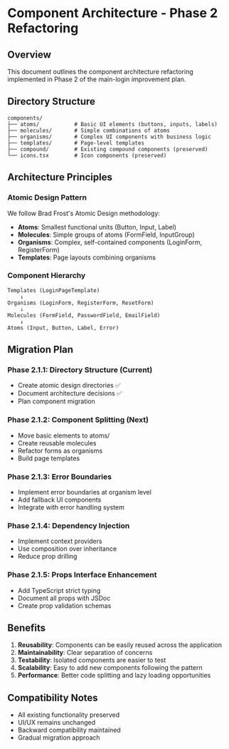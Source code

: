 # Component Architecture - Phase 2 Refactoring

## Overview

This document outlines the component architecture refactoring implemented in Phase 2 of the main-login improvement plan.

## Directory Structure

```
components/
├── atoms/           # Basic UI elements (buttons, inputs, labels)
├── molecules/       # Simple combinations of atoms
├── organisms/       # Complex UI components with business logic
├── templates/       # Page-level templates
├── compound/        # Existing compound components (preserved)
└── icons.tsx        # Icon components (preserved)
```

## Architecture Principles

### Atomic Design Pattern

We follow Brad Frost's Atomic Design methodology:

- **Atoms**: Smallest functional units (Button, Input, Label)
- **Molecules**: Simple groups of atoms (FormField, InputGroup)
- **Organisms**: Complex, self-contained components (LoginForm, RegisterForm)
- **Templates**: Page layouts combining organisms

### Component Hierarchy

```
Templates (LoginPageTemplate)
    ↓
Organisms (LoginForm, RegisterForm, ResetForm)
    ↓
Molecules (FormField, PasswordField, EmailField)
    ↓
Atoms (Input, Button, Label, Error)
```

## Migration Plan

### Phase 2.1.1: Directory Structure (Current)

- Create atomic design directories ✅
- Document architecture decisions ✅
- Plan component migration

### Phase 2.1.2: Component Splitting (Next)

- Move basic elements to atoms/
- Create reusable molecules
- Refactor forms as organisms
- Build page templates

### Phase 2.1.3: Error Boundaries

- Implement error boundaries at organism level
- Add fallback UI components
- Integrate with error handling system

### Phase 2.1.4: Dependency Injection

- Implement context providers
- Use composition over inheritance
- Reduce prop drilling

### Phase 2.1.5: Props Interface Enhancement

- Add TypeScript strict typing
- Document all props with JSDoc
- Create prop validation schemas

## Benefits

1. **Reusability**: Components can be easily reused across the application
2. **Maintainability**: Clear separation of concerns
3. **Testability**: Isolated components are easier to test
4. **Scalability**: Easy to add new components following the pattern
5. **Performance**: Better code splitting and lazy loading opportunities

## Compatibility Notes

- All existing functionality preserved
- UI/UX remains unchanged
- Backward compatibility maintained
- Gradual migration approach
